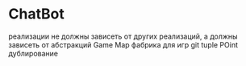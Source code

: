 # ChatBot
реализации не должны зависеть от  других реализаций, а должны зависеть от абстракций Game Map
фабрика для игр
git
tuple POint дублирование
